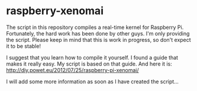raspberry-xenomai
=================

The script in this repository compiles a real-time kernel for Raspberry Pi. Fortunately, the hard work
has been done by other guys. I'm only providing the script. Please keep in mind that this is work in
progress, so don't expect it to be stable!

I suggest that you learn how to compile it yourself. I found a guide that makes it really easy. My script
is based on that guide. And here it is: http://diy.powet.eu/2012/07/25/raspberry-pi-xenomai/

I will add some more information as soon as I have created the script...
